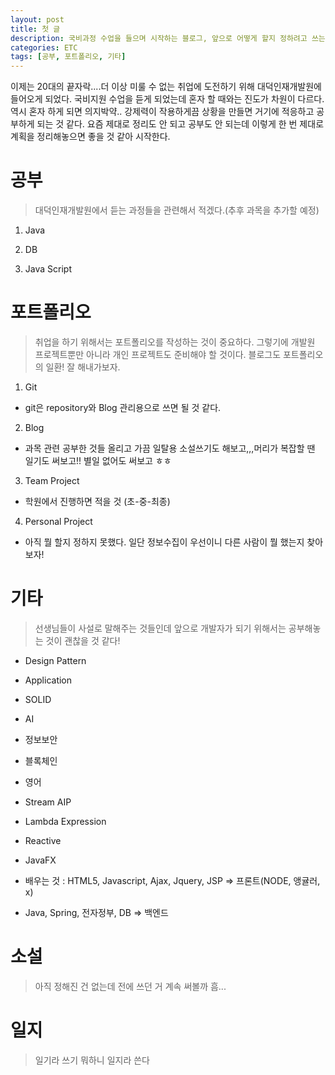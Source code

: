 ```yaml
---
layout: post
title: 첫 글
description: 국비과정 수업을 들으며 시작하는 블로그, 앞으로 어떻게 할지 정하려고 쓰는 글
categories: ETC
tags: [공부, 포트폴리오, 기타]
---
```


이제는 20대의 끝자락....더 이상 미룰 수 없는 취업에 도전하기 위해 대덕인재개발원에 들어오게 되었다. 국비지원 수업을 듣게 되었는데 혼자 할 때와는 진도가 차원이 다르다. 역시 혼자 하게 되면 의지박약.. 강제력이 작용하게끔 상황을 만들면 거기에 적응하고 공부하게 되는 것 같다. 요즘 제대로 정리도 안 되고 공부도 안 되는데 이렇게 한 번 제대로 계획을 정리해놓으면 좋을 것 같아 시작한다.

# 공부
> 대덕인재개발원에서 듣는 과정들을 관련해서 적겠다.(추후 과목을 추가할 예정)

1. Java

2. DB

3. Java Script

# 포트폴리오
> 취업을 하기 위해서는 포트폴리오를 작성하는 것이 중요하다. 그렇기에 개발원 프로젝트뿐만 아니라 개인 프로젝트도 준비해야 할 것이다. 블로그도 포트폴리오의 일환! 잘 해내가보자.

1. Git
- git은 repository와 Blog 관리용으로 쓰면 될 것 같다.
 
2. Blog
- 과목 관련 공부한 것들 올리고 가끔 일탈용 소설쓰기도 해보고,,,머리가 복잡할 땐 일기도 써보고!! 별일 없어도 써보고 ㅎㅎ

3. Team Project
- 학원에서 진행하면 적을 것 (초-중-최종)

4. Personal Project 
- 아직 뭘 할지 정하지 못했다. 일단 정보수집이 우선이니 다른 사람이 뭘 했는지 찾아보자!



# 기타
> 선생님들이 사설로 말해주는 것들인데 앞으로 개발자가 되기 위해서는 공부해놓는 것이 괜찮을 것 같다!

* Design Pattern
* Application
* SOLID
* AI
* 정보보안
* 블록체인
* 영어
* Stream AIP
* Lambda Expression
* Reactive
* JavaFX
   
* 배우는 것 : HTML5, Javascript, Ajax, Jquery, JSP => 프론트(NODE, 앵귤러, x)
* Java, Spring, 전자정부, DB => 백엔드

# 소설
> 아직 정해진 건 없는데 전에 쓰던 거 계속 써볼까 흠...

# 일지
> 일기라 쓰기 뭐하니 일지라 쓴다 
